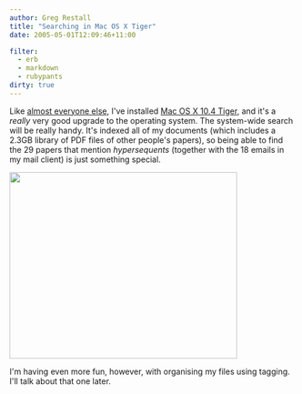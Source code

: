 ```yaml
---
author: Greg Restall
title: "Searching in Mac OS X Tiger"
date: 2005-05-01T12:09:46+11:00

filter:
  - erb
  - markdown
  - rubypants
dirty: true
---
```


Like [almost everyone else](http://del.icio.us/tag/tiger), I've installed [Mac OS X 10.4 Tiger](http://www.apple.com/macosx/), and it's a *really* very good upgrade to the operating system.  The system-wide search will be really handy.  It's indexed all of my documents (which includes a 2.3GB library of PDF files of other people's papers), so being able to find the 29 papers that mention *hypersequents* (together with the 18 emails in my mail client) is just something special.

   <img src="http://consequently.org/pictures/spot.png" width="400" height="328">

 I'm having even more fun, however, with organising my files using tagging.  I'll talk about that one later.
